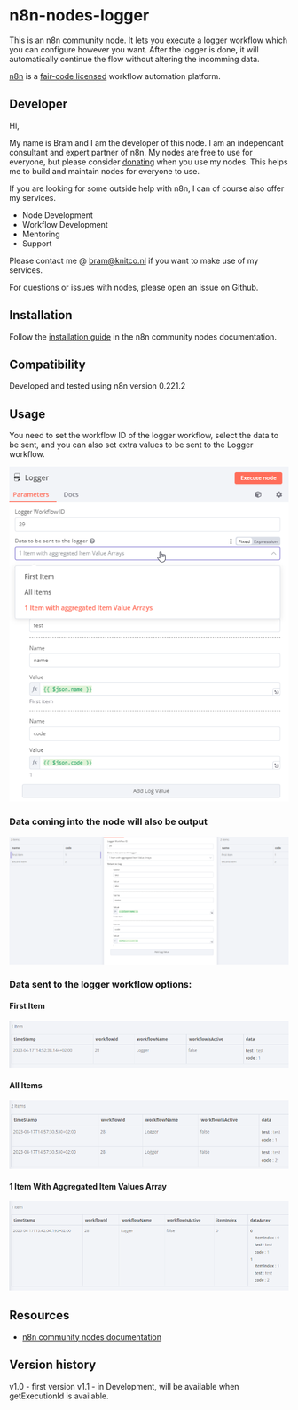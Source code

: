 # n8n-nodes-logger

This is an n8n community node. It lets you execute a logger workflow which you can configure however you want.
After the logger is done, it will automatically continue the flow without altering the incomming data.


[n8n](https://n8n.io/) is a [fair-code licensed](https://docs.n8n.io/reference/license/) workflow automation platform.

## Developer

Hi, 

My name is Bram and I am the developer of this node.
I am an independant consultant and expert partner of n8n.
My nodes are free to use for everyone, but please consider [donating](https://www.paypal.com/donate/?business=Y29D6N9JNTWCA&no_recurring=0&item_name=n8n+Community+Donation%2C%0ANodes+and+Support&currency_code=EUR) when you use my nodes.
This helps me to build and maintain nodes for everyone to use.

If you are looking for some outside help with n8n, I can of course also offer my services.
* Node Development
* Workflow Development
* Mentoring
* Support

Please contact me @ bram@knitco.nl if you want to make use of my services.

For questions or issues with nodes, please open an issue on Github.

## Installation

Follow the [installation guide](https://docs.n8n.io/integrations/community-nodes/installation/) in the n8n community nodes documentation.

## Compatibility

Developed and tested using n8n version 0.221.2

## Usage

You need to set the workflow ID of the logger workflow, select the data to be sent, and you can also set extra values to be sent to the Logger workflow.

![Overview](https://github.com/bramkn/n8n-nodes-logger/blob/master/img/nodeOverview.png)

### Data coming into the node will also be output

![InputOutput](https://github.com/bramkn/n8n-nodes-logger/blob/master/img/inputOutput.png)

### Data sent to the logger workflow options:

#### First Item

![firstitem](https://github.com/bramkn/n8n-nodes-logger/blob/master/img/firstItem.png)

#### All Items

![allitems](https://github.com/bramkn/n8n-nodes-logger/blob/master/img/allItems.png)

#### 1 Item With Aggregated Item Values Array

![itemArray](https://github.com/bramkn/n8n-nodes-logger/blob/master/img/itemArray.png)

## Resources

* [n8n community nodes documentation](https://docs.n8n.io/integrations/community-nodes/)

## Version history

v1.0 - first version
v1.1 - in Development, will be available when getExecutionId is available.


